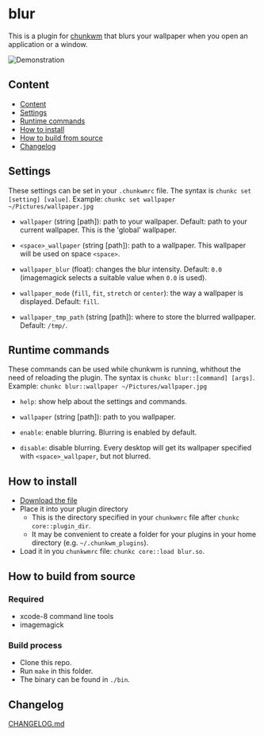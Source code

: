 # blur
This is a plugin for [chunkwm](https://github.com/koekeishiya/chunkwm) that blurs your wallpaper when you open an application or a window.

![Demonstration](demo.gif)

## Content
- [Content](#content)
- [Settings](#settings)
- [Runtime commands](#runtime-commands)
- [How to install](#how-to-install)
- [How to build from source](#how-to-build-from-source)
- [Changelog](#changelog)

## Settings
These settings can be set in your `.chunkwmrc` file.
The syntax is `chunkc set [setting] [value]`.
Example: `chunkc set wallpaper ~/Pictures/wallpaper.jpg`

- `wallpaper` (string [path]): path to your wallpaper. Default: path to your current wallpaper. This is the 'global' wallpaper.

- `<space>_wallpaper` (string [path]): path to a wallpaper. This wallpaper will be used on space `<space>`.

- `wallpaper_blur` (float): changes the blur intensity. Default: `0.0` (imagemagick selects a suitable value when `0.0` is used).

- `wallpaper_mode` (`fill`, `fit`, `stretch` or `center`): the way a wallpaper is displayed. Default: `fill`.

- `wallpaper_tmp_path` (string [path]): where to store the blurred wallpaper. Default: `/tmp/`.

## Runtime commands
These commands can be used while chunkwm is running, whithout the need of reloading the plugin. The syntax is `chunkc blur::[command] [args]`.
Example: `chunkc blur::wallpaper ~/Pictures/wallpaper.jpg`

- `help`: show help about the settings and commands.

- `wallpaper` (string [path]): path to you wallpaper.

- `enable`: enable blurring. Blurring is enabled by default.

- `disable`: disable blurring. Every desktop will get its wallpaper specified with `<space>_wallpaper`, but not blurred.

## How to install
- [Download the file](https://github.com/splintah/blur/releases)
- Place it into your plugin directory
    - This is the directory specified in your `chunkwmrc` file after `chunkc core::plugin_dir`.
    - It may be convenient to create a folder for your plugins in your home directory (e.g. `~/.chunkwm_plugins`).
- Load it in you `chunkwmrc` file: `chunkc core::load blur.so`.

## How to build from source
### Required
- xcode-8 command line tools
- imagemagick

### Build process
- Clone this repo.
- Run `make` in this folder.
- The binary can be found in `./bin`.

## Changelog
[CHANGELOG.md](https://github.com/splintah/blur/blob/master/CHANGELOG.md)
